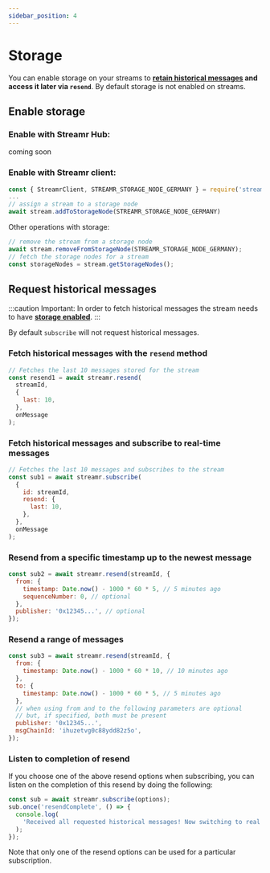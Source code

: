 ```yaml
---
sidebar_position: 4
---
```


# Storage
You can enable storage on your streams to **[retain historical messages](usage/storage#requesting-historical-messages) and access it later via `resend`**. By default storage is not enabled on streams.

## Enable storage

### Enable with Streamr Hub:

coming soon

### Enable with Streamr client:

```js
const { StreamrClient, STREAMR_STORAGE_NODE_GERMANY } = require('streamr-client')
...
// assign a stream to a storage node
await stream.addToStorageNode(STREAMR_STORAGE_NODE_GERMANY)
```

Other operations with storage:

```js
// remove the stream from a storage node
await stream.removeFromStorageNode(STREAMR_STORAGE_NODE_GERMANY);
// fetch the storage nodes for a stream
const storageNodes = stream.getStorageNodes();
```

## Request historical messages

:::caution Important:
In order to fetch historical messages the stream needs to have **[storage enabled](usage/storage#enable-storage)**.
:::

By default `subscribe` will not request historical messages.

### Fetch historical messages with the `resend` method

```js
// Fetches the last 10 messages stored for the stream
const resend1 = await streamr.resend(
  streamId,
  {
    last: 10,
  },
  onMessage
);
```

### Fetch historical messages and subscribe to real-time messages

```js
// Fetches the last 10 messages and subscribes to the stream
const sub1 = await streamr.subscribe(
  {
    id: streamId,
    resend: {
      last: 10,
    },
  },
  onMessage
);
```

### Resend from a specific timestamp up to the newest message

```js
const sub2 = await streamr.resend(streamId, {
  from: {
    timestamp: Date.now() - 1000 * 60 * 5, // 5 minutes ago
    sequenceNumber: 0, // optional
  },
  publisher: '0x12345...', // optional
});
```

### Resend a range of messages

```js
const sub3 = await streamr.resend(streamId, {
  from: {
    timestamp: Date.now() - 1000 * 60 * 10, // 10 minutes ago
  },
  to: {
    timestamp: Date.now() - 1000 * 60 * 5, // 5 minutes ago
  },
  // when using from and to the following parameters are optional
  // but, if specified, both must be present
  publisher: '0x12345...',
  msgChainId: 'ihuzetvg0c88ydd82z5o',
});
```

### Listen to completion of resend

If you choose one of the above resend options when subscribing, you can listen on the completion of this resend by doing the following:

```js
const sub = await streamr.subscribe(options);
sub.once('resendComplete', () => {
  console.log(
    'Received all requested historical messages! Now switching to real time!'
  );
});
```

Note that only one of the resend options can be used for a particular subscription.
